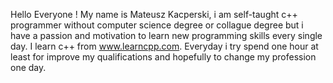 Hello Everyone !
My name is Mateusz Kacperski, i am self-taught c++ programmer without computer science degree or collague degree 
but i have a passion and motivation to learn new programming skills every single day. I learn c++ from www.learncpp.com. 
Everyday i try spend one hour at least for improve my qualifications and hopefully to change my profession one day.
